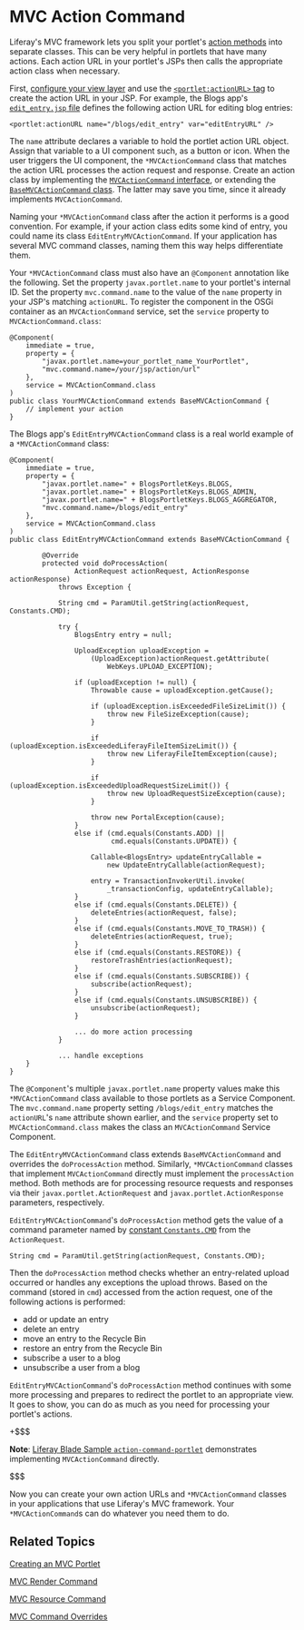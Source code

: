 # MVC Action Command [](id=mvc-action-command)

Liferay's MVC framework lets you split your portlet's [action methods](/develop/tutorials/-/knowledge_base/7-1/creating-an-mvc-portlet#action-methods)
into separate classes. This can be very helpful in portlets that have many
actions. Each action URL in your portlet's JSPs then calls the appropriate
action class when necessary. 

First, [configure your view layer](configuring-the-view-layer#configuring-the-view-layer)
and use the [`<portlet:actionURL>` tag](@platform-ref@/7.0-latest/taglibs/util-taglib/portlet/actionURL.html)
to create the action URL in your JSP.  For example, the Blogs app's
[`edit_entry.jsp` file](https://github.com/liferay/liferay-portal/blob/master/modules/apps/collaboration/blogs/blogs-web/src/main/resources/META-INF/resources/blogs/edit_entry.jsp)
defines the following action URL for editing blog entries:

    <portlet:actionURL name="/blogs/edit_entry" var="editEntryURL" />

The `name` attribute declares a variable to hold the portlet action URL object.
Assign that variable to a UI component such, as a button or icon. When the user
triggers the UI component, the `*MVCActionCommand` class that matches the action
URL processes the action request and response. Create an action class by
implementing the [`MVCActionCommand` interface](@platform-ref@/7.1-latest/javadocs/portal-kernel/com/liferay/portal/kernel/portlet/bridges/mvc/MVCActionCommand.html),
or extending the [`BaseMVCActionCommand` class](@platform-ref@/7.1-latest/javadocs/portal-kernel/com/liferay/portal/kernel/portlet/bridges/mvc/BaseMVCActionCommand.html).
The latter may save you time, since it already implements `MVCActionCommand`.

Naming your `*MVCActionCommand` class after the action it performs is a good
convention. For example, if your action class edits some kind of entry, you
could name its class `EditEntryMVCActionCommand`. If your application has
several MVC command classes, naming them this way helps differentiate them. 

Your `*MVCActionCommand` class must also have an `@Component` annotation like
the following. Set the property `javax.portlet.name` to your portlet's internal
ID. Set the property `mvc.command.name` to the value of the `name` property in
your JSP's matching `actionURL`. To register the component in the OSGi container
as an `MVCActionCommand` service, set the `service` property to
`MVCActionCommand.class`: 

    @Component(
        immediate = true,
        property = {
            "javax.portlet.name=your_portlet_name_YourPortlet",
            "mvc.command.name=/your/jsp/action/url"
        },
        service = MVCActionCommand.class
    )
    public class YourMVCActionCommand extends BaseMVCActionCommand {
        // implement your action
    }

The Blogs app's `EditEntryMVCActionCommand` class is a real world example of a
`*MVCActionCommand` class:

    @Component(
        immediate = true,
        property = {
            "javax.portlet.name=" + BlogsPortletKeys.BLOGS,
            "javax.portlet.name=" + BlogsPortletKeys.BLOGS_ADMIN,
            "javax.portlet.name=" + BlogsPortletKeys.BLOGS_AGGREGATOR,
            "mvc.command.name=/blogs/edit_entry"
        },
        service = MVCActionCommand.class
    )
    public class EditEntryMVCActionCommand extends BaseMVCActionCommand {

        	@Override
        	protected void doProcessAction(
        			ActionRequest actionRequest, ActionResponse actionResponse)
        		throws Exception {

        		String cmd = ParamUtil.getString(actionRequest, Constants.CMD);

        		try {
        			BlogsEntry entry = null;

        			UploadException uploadException =
        				(UploadException)actionRequest.getAttribute(
        					WebKeys.UPLOAD_EXCEPTION);

        			if (uploadException != null) {
        				Throwable cause = uploadException.getCause();

        				if (uploadException.isExceededFileSizeLimit()) {
        					throw new FileSizeException(cause);
        				}

        				if (uploadException.isExceededLiferayFileItemSizeLimit()) {
        					throw new LiferayFileItemException(cause);
        				}

        				if (uploadException.isExceededUploadRequestSizeLimit()) {
        					throw new UploadRequestSizeException(cause);
        				}

        				throw new PortalException(cause);
        			}
        			else if (cmd.equals(Constants.ADD) ||
        					 cmd.equals(Constants.UPDATE)) {

        				Callable<BlogsEntry> updateEntryCallable =
        					new UpdateEntryCallable(actionRequest);

        				entry = TransactionInvokerUtil.invoke(
        					_transactionConfig, updateEntryCallable);
        			}
        			else if (cmd.equals(Constants.DELETE)) {
        				deleteEntries(actionRequest, false);
        			}
        			else if (cmd.equals(Constants.MOVE_TO_TRASH)) {
        				deleteEntries(actionRequest, true);
        			}
        			else if (cmd.equals(Constants.RESTORE)) {
        				restoreTrashEntries(actionRequest);
        			}
        			else if (cmd.equals(Constants.SUBSCRIBE)) {
        				subscribe(actionRequest);
        			}
        			else if (cmd.equals(Constants.UNSUBSCRIBE)) {
        				unsubscribe(actionRequest);
        			}

                    ... do more action processing
                }

                ... handle exceptions
        }
    }

The `@Component`'s multiple `javax.portlet.name` property values make this
`*MVCActionCommand` class available to those portlets as a Service Component.
The `mvc.command.name` property setting `/blogs/edit_entry` matches the
`actionURL`'s `name` attribute shown earlier, and the `service` property set to
`MVCActionCommand.class` makes the class an `MVCActionCommand` Service
Component. 

The `EditEntryMVCActionCommand` class extends `BaseMVCActionCommand` and
overrides the `doProcessAction` method. Similarly, `*MVCActionCommand` classes
that implement `MVCActionCommand` directly must implement the `processAction`
method. Both methods are for processing resource requests and responses via
their `javax.portlet.ActionRequest` and `javax.portlet.ActionResponse`
parameters, respectively.

`EditEntryMVCActionCommand`'s `doProcessAction` method gets the value of a
command parameter named by [constant `Constants.CMD`](@platform-ref@/7.1-latest/javadocs/portal-kernel/com/liferay/portal/kernel/util/Constants.html)
from the `ActionRequest`.

	String cmd = ParamUtil.getString(actionRequest, Constants.CMD);

Then the `doProcessAction` method checks whether an entry-related upload
occurred or handles any exceptions the upload throws. Based on the command (stored in `cmd`) accessed from the action request, one of the following actions is performed: 

- add or update an entry
- delete an entry
- move an entry to the Recycle Bin
- restore an entry from the Recycle Bin
- subscribe a user to a blog
- unsubscribe a user from a blog

`EditEntryMVCActionCommand`'s `doProcessAction` method continues with some more
processing and prepares to redirect the portlet to an appropriate view. It goes
to show, you can do as much as you need for processing your portlet's actions. 

+$$$

**Note**: [Liferay Blade Sample `action-command-portlet`]( https://github.com/liferay/liferay-blade-samples/tree/master/gradle/apps/action-command-portlet)
demonstrates implementing `MVCActionCommand` directly.

$$$ 

Now you can create your own action URLs and `*MVCActionCommand` classes in your
applications that use Liferay's MVC framework. Your `*MVCActionCommand`s can do
whatever you need them to do. 

## Related Topics [](id=related-topics)

[Creating an MVC Portlet](/develop/tutorials/-/knowledge_base/7-1/creating-an-mvc-portlet)

[MVC Render Command](/develop/tutorials/-/knowledge_base/7-1/mvc-render-command)

[MVC Resource Command](/develop/tutorials/-/knowledge_base/7-1/mvc-resource-command)

[MVC Command Overrides](/develop/tutorials/-/knowledge_base/7-1/overriding-mvc-commands)
